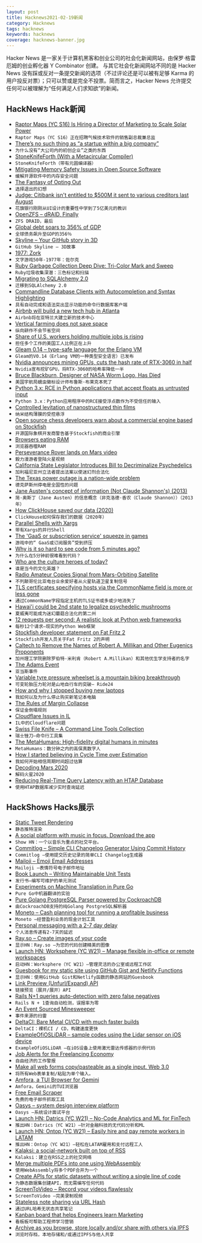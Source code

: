 ```yaml
---
layout: post
title: Hacknews2021-02-19新闻
category: Hacknews
tags: hacknews
keywords: hacknews
coverage: hacknews-banner.jpg
---
```


Hacker News 是一家关于计算机黑客和创业公司的社会化新闻网站，由保罗·格雷厄姆的创业孵化器 Y Combinator 创建。
与其它社会化新闻网站不同的是 Hacker News 没有踩或反对一条提交新闻的选项（不过评论还是可以被有足够 Karma 的用户投反对票）；只可以赞或是完全不投票。简而言之，Hacker News 允许提交任何可以被理解为“任何满足人们求知欲”的新闻。

## HackNews Hack新闻


- [Raptor Maps (YC S16) Is Hiring a Director of Marketing to Scale Solar Power](https://raptormaps.com/jobs/)
- `Raptor Maps（YC S16）正在招聘气候技术软件的销售副总裁兼总监`
- [There’s no such thing as “a startup within a big company”](https://hunterwalk.medium.com/why-theres-no-such-thing-as-a-startup-within-a-big-company-c3003615f3bc)
- `为什么没有“大公司内的初创企业”之类的东西`
- [StoneKnifeForth (With a Metacircular Compiler)](https://github.com/kragen/stoneknifeforth)
- `StoneKnifeForth（带有元圆编译器）`
- [Mitigating Memory Safety Issues in Open Source Software](https://security.googleblog.com/2021/02/mitigating-memory-safety-issues-in-open.html)
- `缓解开源软件中的内存安全问题`
- [The Fantasy of Opting Out](https://thereader.mitpress.mit.edu/the-fantasy-of-opting-out/)
- `选择退出的幻想`
- [Judge: Citibank isn't entitled to $500M it sent to various creditors last August](https://arstechnica.com/tech-policy/2021/02/citibank-just-got-a-500-million-lesson-in-the-importance-of-ui-design/)
- `花旗银行刚刚从UI设计的重要性中学到了5亿美元的教训`
- [OpenZFS – dRAID, Finally](https://klarasystems.com/articles/openzfs-draid-finally/)
- `ZFS DRAID，最后`
- [Global debt soars to 356% of GDP](https://www.axios.com/global-debt-gdp-898959ed-f96a-4c4d-85a3-5d3cc419631f.html)
- `全球债务飙升至GDP的356％`
- [Skyline – Your GitHub story in 3D](https://skyline.github.com/)
- `GitHub Skyline – 3D故事`
- [1977: Zork](https://if50.substack.com/p/1977-zork)
- `文字游戏50年-1977年：佐尔克`
- [Ruby Garbage Collection Deep Dive: Tri-Color Mark and Sweep](https://jemma.dev/blog/gc-mark-and-sweep)
- `Ruby垃圾收集深潜：三色标记和扫描`
- [Migrating to SQLAlchemy 2.0](https://docs.sqlalchemy.org/en/14/changelog/migration_20.html)
- `迁移到SQLAlchemy 2.0`
- [Commandline Database Clients with Autocompletion and Syntax Highlighting](https://www.dbcli.com)
- `具有自动完成和语法突出显示功能的命令行数据库客户端`
- [Airbnb will build a new tech hub in Atlanta](https://www.protocol.com/airbnb-new-tech-hub-atlanta)
- `Airbnb将在亚特兰大建立新的技术中心`
- [Vertical farming does not save space](https://www.lowtechmagazine.com/2021/02/vertical-farming-ecosystem-services.html)
- `纵向耕作不会节省空间`
- [Share of U.S. workers holding multiple jobs is rising](https://www.reuters.com/article/us-usa-economy-multiple-jobs-idUSKBN2AH2PI)
- `担任多个工作的美国工人比例正在上升`
- [Gleam 0.14 – type-safe language for the Erlang VM](https://gleam.run/news/gleam-v0.14-released/)
- `Gleam的V0.14（Erlang VM的一种类型安全语言）已发布`
- [Nvidia announces mining GPUs, cuts the hash rate of RTX-3060 in half](https://blogs.nvidia.com/blog/2021/02/18/geforce-cmp/)
- `Nvidia宣布挖矿GPU，将RTX-3060的哈希率降低一半`
- [Bruce Blackburn, Designer of NASA Worm Logo, Has Died](https://www.nytimes.com/2021/02/18/us/bruce-blackburn-dead.html)
- `美国宇航局蠕虫徽标设计师布鲁斯·布莱克本死了`
- [Python 3.x: RCE in Python applications that accept floats as untrusted input](https://cve.mitre.org/cgi-bin/cvename.cgi?name=CVE-2021-3177)
- `Python 3.x：Python应用程序中的RCE接受浮点数作为不受信任的输入`
- [Controlled levitation of nanostructured thin films](https://advances.sciencemag.org/content/7/7/eabe1127)
- `纳米结构薄膜的受控悬浮`
- [Open source chess developers warn about a commercial engine based on Stockfish](https://lichess.org/blog/YCvy7xMAACIA8007/fat-fritz-2-is-a-rip-off)
- `开源国际象棋开发商警告基于Stockfish的商业引擎`
- [Browsers eating RAM](https://www.flotato.com/post/memory-chrome-safari-flotato)
- `浏览器吞噬RAM`
- [Perseverance Rover lands on Mars video](https://www.youtube.com/watch?v=gm0b_ijaYMQ)
- `毅力漫游者登陆火星视频`
- [California State Legislator Introduces Bill to Decriminalize Psychedelics](https://maps.org/news/media/8885-statement-california-state-legislator-introduces-bill-to-decriminalize-psychedelics)
- `加利福尼亚州立法者提出法案以使迷幻剂合法化`
- [The Texas power outage is a nation-wide problem](https://garrettbattaglia.com/post/texas-power/)
- `德克萨斯州停电是全国性的问题`
- [Jane Austen's concept of information (Not Claude Shannon's) (2013)](https://www.cs.bham.ac.uk/research/projects/cogaff/misc/austen-info.html)
- `简·奥斯丁（Jane Austen）的信息概念（非克洛德·香农（Claude Shannon））（2013年）`
- [How ClickHouse saved our data (2020)](https://mux.com/blog/from-russia-with-love-how-clickhouse-saved-our-data/)
- `ClickHouse如何保存我们的数据（2020年）`
- [Parallel Shells with Xargs](https://www.linuxjournal.com/content/parallel-shells-xargs-utilize-all-your-cpu-cores-unix-and-windows)
- `带有Xargs的并行Shell`
- [The 'GaaS or subscription service' squeeze in games](https://gamediscoverability.substack.com/p/the-gaas-or-subscription-service)
- `游戏中的“ GaaS或订阅服务”受到挤压`
- [Why is it so hard to see code from 5 minutes ago?](https://web.eecs.utk.edu/~azh/blog/yestercode.html)
- `为什么在5分钟前很难看到代码？`
- [Who are the culture heroes of today?](https://statmodeling.stat.columbia.edu/2021/02/16/who-are-the-culture-heroes-of-today/)
- `谁是当今的文化英雄？`
- [Radio Amateur Copies Signal from Mars-Orbiting Satellite](http://www.arrl.org/news/british-columbia-radio-amateur-copies-signal-from-mars-orbiting-satellite)
- `不列颠哥伦比亚电台业余爱好者从火星轨道卫星复制信号`
- [TLS certificates specifying hosts via the CommonName field is more or less gone](https://utcc.utoronto.ca/~cks/space/blog/tech/TLSCertificateCNMostlyGone)
- `通过CommonName字段指定主机的TLS证书或多或少地消失了`
- [Hawai'i could be 2nd state to legalize psychedelic mushrooms](https://www.kitv.com/story/43360017/hawaii-could-be-2nd-state-to-legalize-psychedelic-mushrooms)
- `夏威夷可能成为迷幻蘑菇合法化的第二州`
- [12 requests per second: A realistic look at Python web frameworks](https://suade.org/dev/12-requests-per-second-with-python/)
- `每秒12个请求–现实的Python Web框架`
- [Stockfish developer statement on Fat Fritz 2](https://blog.stockfishchess.org/post/643239805544792064/statement-on-fat-fritz-2)
- `Stockfish开发人员关于Fat Fritz 2的声明`
- [Caltech to Remove the Names of Robert A. Millikan and Other Eugenics Proponents](https://www.caltech.edu/about/news/caltech-to-remove-the-names-of-robert-a-millikan-and-five-other-eugenics-proponents)
- `加州理工学院删除罗伯特·米利肯（Robert A.Millikan）和其他优生学支持者的名字`
- [The Adams Event](https://newsroom.unsw.edu.au/news/science-tech/ancient-relic-points-turning-point-earths-history-42000-years-ago)
- `亚当斯事件`
- [Variable tyre pressure wheelset is a mountain biking breakthrough](https://www.news24.com/ride24/news/variable-tyre-pressure-wheelset-is-a-mountain-biking-breakthrough-20210125)
- `可变轮胎压力轮对是山地自行车的突破– Ride24`
- [How and why I stopped buying new laptops](https://www.lowtechmagazine.com/2020/12/how-and-why-i-stopped-buying-new-laptops.html)
- `我如何以及为什么停止购买新笔记本电脑`
- [The Rules of Margin Collapse](https://www.joshwcomeau.com/css/rules-of-margin-collapse/)
- `保证金倒塌规则`
- [Cloudflare Issues in IL](https://www.cloudflarestatus.com/?feb192021)
- `IL中的Cloudflare问题`
- [Swiss File Knife – A Command Line Tools Collection](http://stahlworks.com/dev/swiss-file-knife.html)
- `瑞士锉刀–命令行工具集`
- [The MetaHumans: High-fidelity digital humans in minutes](https://www.unrealengine.com/en-US/digital-humans)
- `MetaHumans：数分钟之内的高保真数字人`
- [How I started believing in Cycle Time over Estimation](https://www.norberhuis.nl/how-i-started-believing-in-cycle-time-over-estimation/)
- `我如何开始相信周期时间超过估算`
- [Decoding Mars 2020](https://destevez.net/2020/08/decoding-mars-2020/)
- `解码火星2020`
- [Reducing Real-Time Query Latency with an HTAP Database](https://en.pingcap.com/case-studies/reduce-real-time-query-latency-from-0.5s-to-0.01s-with-scale-out-htap-database)
- `使用HTAP数据库减少实时查询延迟`


## HackShows Hacks展示

- [ Static Tweet Rendering](https://github.com/transitive-bullshit/react-static-tweets)
- `静态推特渲染`
- [ A social platform with music in focus. Download the app](https://syncc.app/)
- `Show HN：一个以音乐为重点的社交平台。`
- [ Commitlog – Simple CLI Changelog Generator Using Commit History](https://github.com/barelyhuman/commitlog)
- `Commitlog –使用提交历史记录的简单CLI Changelog生成器`
- [ Mailoji – Emoji Email Addresses](https://mailoji.com/)
- `Mailoji –表情符号电子邮件地址`
- [ Book Launch – Writing Maintainable Unit Tests](https://principal-it.eu/2021/02/writing-maintainable-unit-tests/)
- `发行书–编写可维护的单元测试`
- [ Experiments on Machine Translation in Pure Go](https://github.com/nlpodyssey/spago/tree/main/cmd/bart#machine-translation)
- `Pure Go中机器翻译的实验`
- [ Pure Golang PostgreSQL Parser powered by CockroachDB](https://github.com/auxten/postgresql-parser)
- `由CockroachDB支持的纯Golang PostgreSQL解析器`
- [ Moneto – Cash planning tool for running a profitable business](https://monetohq.com/producthunt)
- `Moneto –经营盈利业务的现金计划工具`
- [ Personal messaging with a 2-7 day delay](https://tardamail.com/)
- `个人消息传递有2-7天的延迟`
- [ Ray.so – Create images of your code](https://ray.so)
- `显示HN：Ray.so –为您的代码创建精美的图像`
- [Launch HN: Worksphere (YC W21) – Manage flexible in-office or remote workspaces](item?id=26167923)
- `启动HN：Worksphere（YC W21）–管理灵活的办公室或远程工作区`
- [ Guesbook for my static site using GitHub Gist and Netlify Functions](https://sunnygolovine.com/guestbook)
- `显示HN：使用GitHub Gist和Netlify函数的静态网站的Guesbook`
- [ Link Preview (Unfurl/Expand) API](https://www.dashkite.com/products/link-preview)
- `链接预览（展开/展开）API`
- [ Rails N+1 queries auto-detection with zero false negatives](https://github.com/charkost/prosopite)
- `Rails N + 1查询自动检测，误报率为零`
- [ An Event Sourced Minesweeper](https://dfarr.github.io/minesweeper)
- `事件来源的扫雷`
- [ DeltaCI: Bare Metal CI/CD with much faster builds](https://deltaci.com)
- `DeltaCI：裸机CI / CD，构建速度更快`
- [ ExampleOfiOSLiDAR – sample codes using the Lidar sensor on iOS device](https://github.com/TokyoYoshida/ExampleOfiOSLiDAR)
- `ExampleOfiOSLiDAR –在iOS设备上使用激光雷达传感器的示例代码`
- [ Job Alerts for the Freelancing Economy](https://www.ginevar.com)
- `自由经济的工作警报`
- [ Make all web forms copy/pasteable as a single input. Web 3.0](https://github.com/treenotation/copypaster)
- `将所有Web表单复制/粘贴为单个输入。 `
- [ Amfora, a TUI Browser for Gemini](https://github.com/makeworld-the-better-one/amfora)
- `Amfora，Gemini的TUI浏览器`
- [ Free Email Scraper](https://freemailscraper.herokuapp.com/)
- `免费的电子邮件抓取工具`
- [ Oasys – system design interview platform](https://getoasys.io/)
- `Oasys –系统设计面试平台`
- [Launch HN: Datrics (YC W21) – No-Code Analytics and ML for FinTech](item?id=26177284)
- `推出HN：Datrics（YC W21）–针对金融科技的无代码分析和ML`
- [Launch HN: Ontop (YC W21) – Easily hire and pay remote workers in LATAM](item?id=26179281)
- `推出HN：Ontop（YC W21）–轻松在LATAM雇用和支付远程工人`
- [ Kalaksi: a social-network built on top of RSS](https://www.kalaksi.com)
- `Kalaksi：建立在RSS之上的社交网络`
- [ Merge multiple PDFs into one using WebAssembly](http://localpdf.tech/)
- `使用WebAssembly将多个PDF合并为一个`
- [ Create APIs for static datasets without writing a single line of code](https://github.com/roapi/roapi#roapi)
- `为静态数据集创建API，而无需编写任何代码`
- [ ScreenToVideo – Record your videos flawlessly](https://screentovideo.com/)
- `ScreenToVideo –完美录制视频`
- [ Stateless note sharing via URL Hash](https://n0tes.github.io)
- `通过URL哈希无状态共享笔记`
- [ Kanban board that helps Engineers learn Marketing](https://phireworks.co/pro/?pro)
- `看板板可帮助工程师学习营销`
- [ Archive as you browse, store locally and/or share with others via IPFS](https://archiveweb.page)
- `浏览时存档，本地存储和/或通过IPFS与他人共享`

